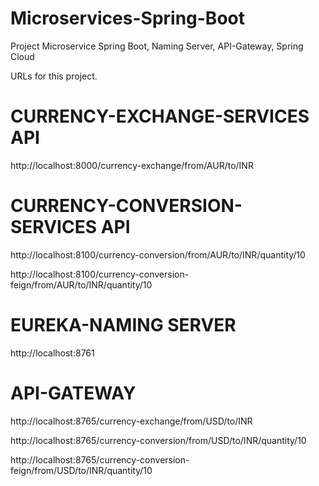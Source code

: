# Microservices-Spring-Boot
Project Microservice Spring Boot, Naming Server, API-Gateway, Spring Cloud

URLs for this project.

# CURRENCY-EXCHANGE-SERVICES API
http://localhost:8000/currency-exchange/from/AUR/to/INR

# CURRENCY-CONVERSION-SERVICES API
http://localhost:8100/currency-conversion/from/AUR/to/INR/quantity/10

http://localhost:8100/currency-conversion-feign/from/AUR/to/INR/quantity/10

# EUREKA-NAMING SERVER
http://localhost:8761

# API-GATEWAY
http://localhost:8765/currency-exchange/from/USD/to/INR

http://localhost:8765/currency-conversion/from/USD/to/INR/quantity/10

http://localhost:8765/currency-conversion-feign/from/USD/to/INR/quantity/10
